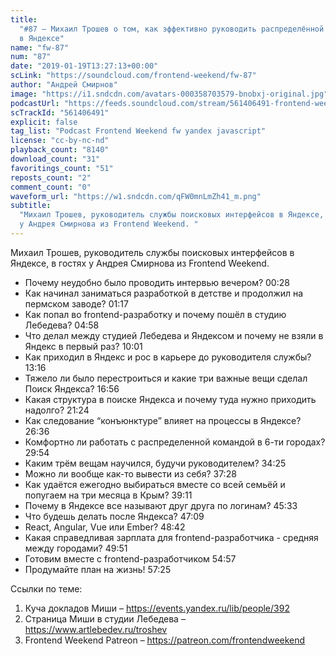```yaml
---
title:
  "#87 – Михаил Трошев о том, как эффективно руководить распределённой командой
  в Яндексе"
name: "fw-87"
num: "87"
date: "2019-01-19T13:27:13+00:00"
scLink: "https://soundcloud.com/frontend-weekend/fw-87"
author: "Андрей Смирнов"
image: "https://i1.sndcdn.com/avatars-000358703579-bnobxj-original.jpg"
podcastUrl: "https://feeds.soundcloud.com/stream/561406491-frontend-weekend-fw-87.m4a"
scTrackId: "561406491"
explicit: false
tag_list: "Podcast Frontend Weekend fw yandex javascript"
license: "cc-by-nc-nd"
playback_count: "8140"
download_count: "31"
favoritings_count: "51"
reposts_count: "2"
comment_count: "0"
waveform_url: "https://w1.sndcdn.com/qFW0mnLmZh41_m.png"
subtitle:
  "Михаил Трошев, руководитель службы поисковых интерфейсов в Яндексе, в гостях
  у Андрея Смирнова из Frontend Weekend. "
---
```


Михаил Трошев, руководитель службы поисковых интерфейсов в Яндексе, в гостях у
Андрея Смирнова из Frontend Weekend.

- Почему неудобно было проводить интервью вечером?
  <timecode sec="28">00:28</timecode>
- Как начинал заниматься разработкой в детстве и продолжил на пермском заводе?
  <timecode sec="77">01:17</timecode>
- Как попал во frontend-разработку и почему пошёл в студию Лебедева?
  <timecode sec="298">04:58</timecode>
- Что делал между студией Лебедева и Яндексом и почему не взяли в Яндекс в
  первый раз? <timecode sec="601">10:01</timecode>
- Как приходил в Яндекс и рос в карьере до руководителя службы?
  <timecode sec="796">13:16</timecode>
- Тяжело ли было перестроиться и какие три важные вещи сделал Поиск Яндекса?
  <timecode sec="1016">16:56</timecode>
- Какая структура в поиске Яндекса и почему туда нужно приходить надолго?
  <timecode sec="1284">21:24</timecode>
- Как следование “конъюнктуре” влияет на процессы в Яндексе?
  <timecode sec="1596">26:36</timecode>
- Комфортно ли работать с распределенной командой в 6-ти городах?
  <timecode sec="1794">29:54</timecode>
- Каким трём вещам научился, будучи руководителем?
  <timecode sec="2065">34:25</timecode>
- Можно ли вообще как-то вывести из себя? <timecode sec="2248">37:28</timecode>
- Как удаётся ежегодно выбираться вместе со всей семьёй и попугаем на три месяца
  в Крым? <timecode sec="2351">39:11</timecode>
- Почему в Яндексе все называют друг друга по логинам?
  <timecode sec="2733">45:33</timecode>
- Что будешь делать после Яндекса? <timecode sec="2829">47:09</timecode>
- React, Angular, Vue или Ember? <timecode sec="2922">48:42</timecode>
- Какая справедливая зарплата для frontend-разработчика - средняя между
  городами? <timecode sec="2991">49:51</timecode>
- Готовим вместе с frontend-разработчиком <timecode sec="3297">54:57</timecode>
- Продумайте план на жизнь! <timecode sec="3445">57:25</timecode>

Ссылки по теме:

1. Куча докладов Миши – <https://events.yandex.ru/lib/people/392>
2. Страница Миши в студии Лебедева – <https://www.artlebedev.ru/troshev>
3. Frontend Weekend Patreon – <https://patreon.com/frontendweekend>
